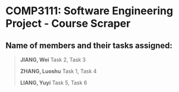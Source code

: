 # COMP3111: Software Engineering Project - Course Scraper
## Name of members and their tasks assigned:

> **JIANG, Wei**
> Task 2, Task 3
>
> **ZHANG, Luoshu**
> Task 1, Task 4
>
> **LIANG, Yuyi**
> Task 5, Task 6
